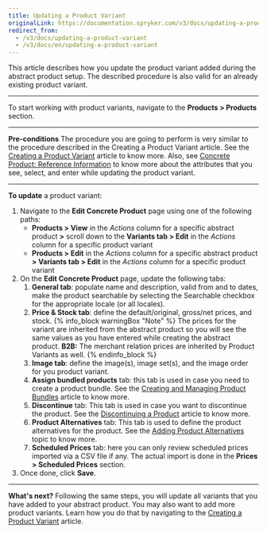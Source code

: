 ```yaml
---
title: Updating a Product Variant
originalLink: https://documentation.spryker.com/v3/docs/updating-a-product-variant
redirect_from:
  - /v3/docs/updating-a-product-variant
  - /v3/docs/en/updating-a-product-variant
---
```


This article describes how you update the product variant added during the abstract product setup.
The described procedure is also valid for an already existing product variant. 
***
To start working with product variants, navigate to the **Products > Products** section.
***
**Pre-conditions**
The procedure you are going to perform is very similar to the procedure described in the Creating a Product Variant article. See the [Creating a Product Variant](/docs/scos/dev/user-guides/202001.0/back-office-user-guide/products/products/concrete-products/creating-a-prod) article to know more. Also, see [Concrete Product: Reference Information](/docs/scos/dev/user-guides/202001.0/back-office-user-guide/products/products/references/concrete-produc) to know more about the attributes that you see, select, and enter while updating the product variant.
***
**To update** a product variant:
1. Navigate to the **Edit Concrete Product** page using one of the following paths:
   * **Products > View** in the _Actions_ column for a specific abstract product **>** scroll down to the **Variants tab > Edit** in the _Actions_ column for a specific product variant
    * **Products > Edit** in the _Actions_ column for a specific abstract product **> Variants tab > Edit** in the _Actions_ column for a specific product variant
2. On the **Edit Concrete Product** page, update the following tabs: 
    1. **General tab**: populate name and description, valid from and to dates, make the product searchable by selecting the Searchable checkbox for the appropriate locale (or all locales).
    2. **Price & Stock tab**: define the default/original, gross/net prices, and stock.
    {% info_block warningBox "Note" %}
The prices for the variant are inherited from the abstract product so you will see the same values as you have entered while creating the abstract product. **B2B:** The merchant relation prices are inherited by Product Variants as well. 
{% endinfo_block %}
    3. **Image tab**: define the image(s), image set(s), and the image order for you product variant.
    4. **Assign bundled products** tab: this tab is used in case you need to create a product bundle. See the [Creating and Managing Product Bundles](/docs/scos/dev/user-guides/202001.0/back-office-user-guide/products/products/managing-products/creating-and-ma) article to know more.
    5. **Discontinue** tab: This tab is used in case you want to discontinue the product. See the [Discontinuing a Product](/docs/scos/dev/user-guides/202001.0/back-office-user-guide/products/products/managing-products/discontinuing-a) article to know more.
    6. **Product Alternatives** tab: This tab is used to define the product alternatives for the product. See the [Adding Product Alternatives](/docs/scos/dev/user-guides/202001.0/back-office-user-guide/products/products/managing-products/adding-product-) topic to know more.
    7. **Scheduled Prices** tab: here you can only review scheduled prices imported via a CSV file if any. The actual import is done in the **Prices > Scheduled Prices** section.
3. Once done, click **Save**.
***
**What's next?**
Following the same steps, you will update all variants that you have added to your abstract product.
You may also want to add more product variants. Learn how you do that by navigating to the [Creating a Product Variant](/docs/scos/dev/user-guides/202001.0/back-office-user-guide/products/products/concrete-products/creating-a-prod) article. 
